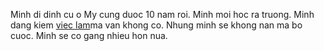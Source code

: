 Minh di dinh cu o My cung duoc 10 nam roi. Minh moi hoc ra truong.
Minh dang kiem [viec lam](Tanstory/mystory.md)ma van khong co. Nhung minh se khong nan ma bo cuoc. Minh se co gang nhieu hon nua.